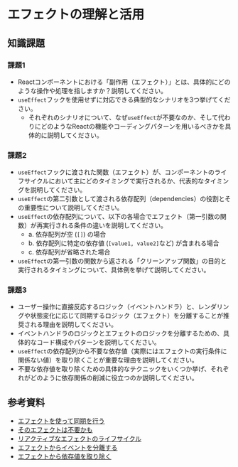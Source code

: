 # エフェクトの理解と活用

## 知識課題

### 課題1

- Reactコンポーネントにおける「副作用（エフェクト）」とは、具体的にどのような操作や処理を指しますか？説明してください。
- `useEffect`フックを使用せずに対応できる典型的なシナリオを3つ挙げてください。
  - それぞれのシナリオについて、なぜ`useEffect`が不要なのか、そして代わりにどのようなReactの機能やコーディングパターンを用いるべきかを具体的に説明してください。

### 課題2

- `useEffect`フックに渡された関数（エフェクト）が、コンポーネントのライフサイクルにおいて主にどのタイミングで実行されるか、代表的なタイミングを説明してください。
- `useEffect`の第二引数として渡される依存配列（dependencies）の役割とその重要性について説明してください。
- `useEffect`の依存配列について、以下の各場合でエフェクト（第一引数の関数）が再実行される条件の違いを説明してください。
  - a. 依存配列が空 (`[]`) の場合
  - b. 依存配列に特定の依存値 (`[value1, value2]`など) が含まれる場合
  - c. 依存配列が省略された場合
- `useEffect`の第一引数の関数から返される「クリーンアップ関数」の目的と実行されるタイミングについて、具体例を挙げて説明してください。

### 課題3

- ユーザー操作に直接反応するロジック（イベントハンドラ）と、レンダリングや状態変化に応じて同期するロジック（エフェクト）を分離することが推奨される理由を説明してください。
- イベントハンドラのロジックとエフェクトのロジックを分離するための、具体的なコード構成やパターンを説明してください。
- `useEffect`の依存配列から不要な依存値（実際にはエフェクトの実行条件に関係ない値）を取り除くことが重要な理由を説明してください。
- 不要な依存値を取り除くための具体的なテクニックをいくつか挙げ、それぞれがどのように依存関係の削減に役立つのか説明してください。

## 参考資料

- [エフェクトを使って同期を行う](https://ja.react.dev/learn/synchronizing-with-effects)
- [そのエフェクトは不要かも](https://ja.react.dev/learn/you-might-not-need-an-effect)
- [リアクティブなエフェクトのライフサイクル](https://ja.react.dev/learn/lifecycle-of-reactive-effects)
- [エフェクトからイベントを分離する](https://ja.react.dev/learn/separating-events-from-effects)
- [エフェクトから依存値を取り除く](https://ja.react.dev/learn/removing-effect-dependencies)
